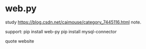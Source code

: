 # web.py

study https://blog.csdn.net/caimouse/category_7445116.html note.

support:
pip install web-py
pip install mysql-connector

quote website
